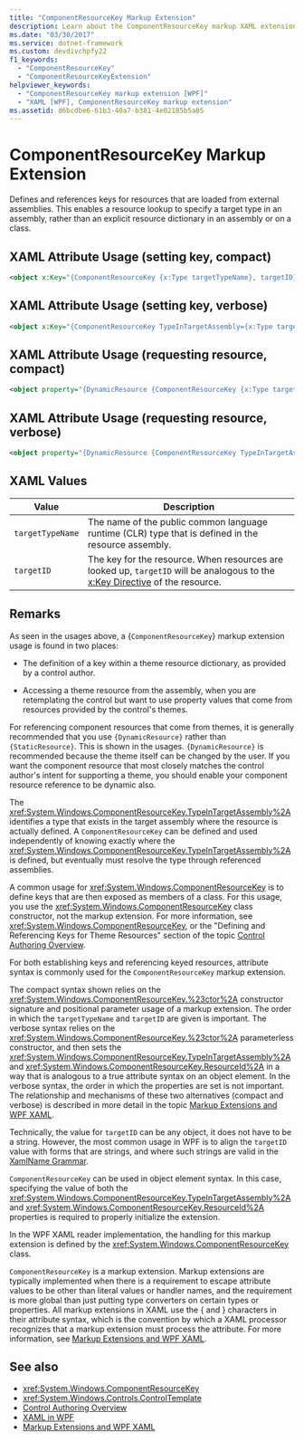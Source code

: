 ```yaml
---
title: "ComponentResourceKey Markup Extension"
description: Learn about the ComponentResourceKey markup XAML extension of Windows Presentation Foundation (WPF).
ms.date: "03/30/2017"
ms.service: dotnet-framework
ms.custom: devdivchpfy22
f1_keywords:
  - "ComponentResourceKey"
  - "ComponentResourceKeyExtension"
helpviewer_keywords:
  - "ComponentResourceKey markup extension [WPF]"
  - "XAML [WPF], ComponentResourceKey markup extension"
ms.assetid: d6bcdbe6-61b3-40a7-b381-4e02185b5a85
---
```

# ComponentResourceKey Markup Extension

Defines and references keys for resources that are loaded from external assemblies. This enables a resource lookup to specify a target type in an assembly, rather than an explicit resource dictionary in an assembly or on a class.

## XAML Attribute Usage (setting key, compact)

```xml
<object x:Key="{ComponentResourceKey {x:Type targetTypeName}, targetID}" ... />
```

## XAML Attribute Usage (setting key, verbose)

```xml
<object x:Key="{ComponentResourceKey TypeInTargetAssembly={x:Type targetTypeName}, ResourceID=targetID}" ... />
```

## XAML Attribute Usage (requesting resource, compact)

```xml
<object property="{DynamicResource {ComponentResourceKey {x:Type targetTypeName}, targetID}}" ... />
```

## XAML Attribute Usage (requesting resource, verbose)

```xml
<object property="{DynamicResource {ComponentResourceKey TypeInTargetAssembly={x:Type targetTypeName}, ResourceID=targetID}}" ... />
```

## XAML Values

| Value | Description |
|-------|-------------|
|`targetTypeName`|The name of the public common language runtime (CLR) type that is defined in the resource assembly.|
|`targetID`|The key for the resource. When resources are looked up, `targetID` will be analogous to the [x:Key Directive](../../xaml-services/xkey-directive.md) of the resource.|

## Remarks

As seen in the usages above, a {`ComponentResourceKey`} markup extension usage is found in two places:

- The definition of a key within a theme resource dictionary, as provided by a control author.

- Accessing a theme resource from the assembly, when you are retemplating the control but want to use property values that come from resources provided by the control's themes.

For referencing component resources that come from themes, it is generally recommended that you use `{DynamicResource}` rather than `{StaticResource}`. This is shown in the usages. `{DynamicResource}` is recommended because the theme itself can be changed by the user. If you want the component resource that most closely matches the control author's intent for supporting a theme, you should enable your component resource reference to be dynamic also.

The <xref:System.Windows.ComponentResourceKey.TypeInTargetAssembly%2A> identifies a type that exists in the target assembly where the resource is actually defined. A `ComponentResourceKey` can be defined and used independently of knowing exactly where the <xref:System.Windows.ComponentResourceKey.TypeInTargetAssembly%2A> is defined, but eventually must resolve the type through referenced assemblies.

A common usage for <xref:System.Windows.ComponentResourceKey> is to define keys that are then exposed as members of a class. For this usage, you use the <xref:System.Windows.ComponentResourceKey> class constructor, not the markup extension. For more information, see <xref:System.Windows.ComponentResourceKey>, or the "Defining and Referencing Keys for Theme Resources" section of the topic [Control Authoring Overview](../controls/control-authoring-overview.md).

For both establishing keys and referencing keyed resources, attribute syntax is commonly used for the `ComponentResourceKey` markup extension.

The compact syntax shown relies on the <xref:System.Windows.ComponentResourceKey.%23ctor%2A> constructor signature and positional parameter usage of a markup extension. The order in which the `targetTypeName` and `targetID` are given is important. The verbose syntax relies on the <xref:System.Windows.ComponentResourceKey.%23ctor%2A> parameterless constructor, and then sets the <xref:System.Windows.ComponentResourceKey.TypeInTargetAssembly%2A> and <xref:System.Windows.ComponentResourceKey.ResourceId%2A> in a way that is analogous to a true attribute syntax on an object element. In the verbose syntax, the order in which the properties are set is not important. The relationship and mechanisms of these two alternatives (compact and verbose) is described in more detail in the topic [Markup Extensions and WPF XAML](markup-extensions-and-wpf-xaml.md).

Technically, the value for `targetID` can be any object, it does not have to be a string. However, the most common usage in WPF is to align the `targetID` value with forms that are strings, and where such strings are valid in the [XamlName Grammar](../../xaml-services/xamlname-grammar.md).

`ComponentResourceKey` can be used in object element syntax. In this case, specifying the value of both the <xref:System.Windows.ComponentResourceKey.TypeInTargetAssembly%2A> and <xref:System.Windows.ComponentResourceKey.ResourceId%2A> properties is required to properly initialize the extension.

In the WPF XAML reader implementation, the handling for this markup extension is defined by the <xref:System.Windows.ComponentResourceKey> class.

`ComponentResourceKey` is a markup extension. Markup extensions are typically implemented when there is a requirement to escape attribute values to be other than literal values or handler names, and the requirement is more global than just putting type converters on certain types or properties. All markup extensions in XAML use the { and } characters in their attribute syntax, which is the convention by which a XAML processor recognizes that a markup extension must process the attribute. For more information, see [Markup Extensions and WPF XAML](markup-extensions-and-wpf-xaml.md).

## See also

- <xref:System.Windows.ComponentResourceKey>
- <xref:System.Windows.Controls.ControlTemplate>
- [Control Authoring Overview](../controls/control-authoring-overview.md)
- [XAML in WPF](../xaml/index.md)
- [Markup Extensions and WPF XAML](markup-extensions-and-wpf-xaml.md)
